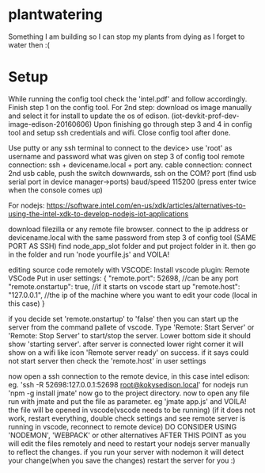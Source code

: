 # plantwatering
Something I am building so I can stop my plants from dying as I forget to water then :(

# Setup

While running the config tool check the 'intel.pdf' and follow accordingly.
Finish step 1 on the config tool.
For 2nd step: download os image manually and select it for install to update the os of edison. (iot-devkit-prof-dev-image-edison-20160606)
Upon finishing go through step 3 and 4 in config tool and setup ssh credentials and wifi.
Close config tool after done.


Use putty or any ssh terminal to connect to the device> use 'root' as username and password what was given on step 3 of config tool
remote connection: ssh + devicename.local + port any.
cable connection: connect 2nd usb cable, push the switch downwards, ssh on the COM? port (find usb serial port in device manager->ports) baud/speed 115200
(press enter twice when the console comes up)


For nodejs:
https://software.intel.com/en-us/xdk/articles/alternatives-to-using-the-intel-xdk-to-develop-nodejs-iot-applications

download filezilla or any remote file browser. connect to the ip address or devicename.local with the same password from step 3 of config tool (SAME PORT AS SSH)
find node_app_slot folder and put project folder in it.
then go in the folder and run 'node yourfile.js' and VOILA!


editing source code remotely with VSCODE:
Install vscode plugin: Remote VSCode
Put in user settings: {
    "remote.port": 52698,  //can be any port
    "remote.onstartup": true,  //if it starts on vscode start up
    "remote.host": "127.0.0.1",  //the ip of the machine where you want to edit your code (local in this case)
}

if you decide set 'remote.onstartup' to 'false' then you can start up the server from the command pallete of vscode.
Type 'Remote: Start Server' or 'Remote: Stop Server' to start/stop the server. Lower bottom side it should show 'starting server'.
after server is connected lower right corner it will show on a wifi like icon 'Remote server ready' on success.
if it says could not start server then check the 'remote.host' in user settings

now open a ssh connection to the remote device, in this case intel edison: eg. 'ssh -R 52698:127.0.0.1:52698 root@kokysedison.local'
for nodejs run 'npm -g install jmate'
now go to the project directory.
now to open any file run with jmate and put the file as parameter. eg 'jmate app.js' and VOILA! the file will be opened in vscode(vscode needs to be running)
(if it does not work, restart everything, double check settings and see remote server is running in vscode, reconnect to remote device)
DO CONSIDER USING 'NODEMON', 'WEBPACK' or other alternatives AFTER THIS POINT as you will edit the files remotely and need to restart your nodejs server manually to reflect the changes.
if you run your server with nodemon it will detect your change(when you save the changes) restart the server for you :)
